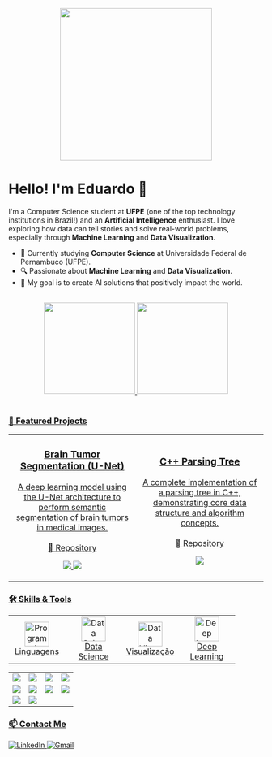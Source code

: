 <p align="center">
  <img src="https://www.tramaweb.com.br/wp-content/uploads/2019/10/f6719fd6-tenor.gif" width="300">
</p>

# Hello! I'm Eduardo 👋

I'm a Computer Science student at **UFPE** (one of the top technology institutions in Brazil!) and an **Artificial Intelligence** enthusiast. I love exploring how data can tell stories and solve real-world problems, especially through **Machine Learning** and **Data Visualization**.

- 🌱 Currently studying **Computer Science** at Universidade Federal de Pernambuco (UFPE).
- 🔍 Passionate about **Machine Learning** and **Data Visualization**.
- 🎯 My goal is to create AI solutions that positively impact the world.

<br>

<div align="center">
  <a href="https://github.com/Eduardocin">
  <img height="180em" src="https://github-readme-stats.vercel.app/api?username=Eduardocin&show_icons=true&theme=tokyonight&include_all_commits=true&count_private=true"/>
  <img height="180em" src="https://github-readme-stats.vercel.app/api/top-langs/?username=Eduardocin&layout=compact&langs_count=7&theme=tokyonight"/>
</div>

<br>

### 🚀 Featured Projects
<table>
  <tr>
    <td width="50%">
      <h3 align="center">Brain Tumor Segmentation (U-Net)</h3>
      <p align="center">
        A deep learning model using the U-Net architecture to perform semantic segmentation of brain tumors in medical images.
        <br/><br/>
        <a href="https://github.com/Eduardocin/BrainTumor_UNet_Segmentation">🔗 Repository</a>
      </p>
      <p align="center">
        <img src="https://img.shields.io/badge/-Python-3776AB?style=flat&logo=python&logoColor=white"/>
        <img src="https://img.shields.io/badge/-TensorFlow-FF6F00?style=flat&logo=tensorflow&logoColor=white"/>
      </p>
    </td>
    <td width="50%">
      <h3 align="center">C++ Parsing Tree</h3>
      <p align="center">
        A complete implementation of a parsing tree in C++, demonstrating core data structure and algorithm concepts.
        <br/><br/>
        <a href="https://github.com/Eduardocin/parsing-tree-cpp-">🔗 Repository</a>
      </p>
      <p align="center">
        <img src="https://img.shields.io/badge/-C++-00599C?style=flat&logo=c%2B%2B&logoColor=white"/>
      </p>
    </td>
  </tr>
</table>

### 🛠️ Skills & Tools

<table align="center">
  <tr>
    <td align="center" width="96">
      <a href="#-programming">
        <img src="https://www.svgrepo.com/show/349429/programming.svg" width="48" height="48" alt="Programming" />
      </a>
      <br>Linguagens
    </td>
    <td align="center" width="96">
      <a href="#-data-science--ml">
        <img src="https://www.svgrepo.com/show/452192/database.svg" width="48" height="48" alt="Data Science" />
      </a>
      <br>Data Science
    </td>
    <td align="center" width="96">
      <a href="#-data-visualization">
        <img src="https://www.svgrepo.com/show/448234/chart-analysis.svg" width="48" height="48" alt="Data Visualization" />
      </a>
      <br>Visualização
    </td>
     <td align="center" width="96">
      <a href="#-ai--deep-learning">
        <img src="https://www.svgrepo.com/show/494451/brain-circuit.svg" width="48" height="48" alt="Deep Learning" />
      </a>
      <br>Deep Learning
    </td>
  </tr>
</table>

<table align="center">
  <tr>
    <td align="center" valign="top">
      <a href="https://www.python.org" target="_blank"> 
        <img src="https://img.shields.io/badge/-Python-3776AB?style=for-the-badge&logo=python&logoColor=white">
      </a>
    </td>
    <td align="center" valign="top">
      <a href="https://pandas.pydata.org/" target="_blank">
        <img src="https://img.shields.io/badge/-Pandas-150458?style=for-the-badge&logo=pandas&logoColor=white">
      </a>
    </td>
    <td align="center" valign="top">
      <a href="https://matplotlib.org/" target="_blank">
        <img src="https://img.shields.io/badge/-Matplotlib-11557c?style=for-the-badge&logo=python&logoColor=white">
      </a>
    </td>
    <td align="center" valign="top">
      <a href="https://www.tensorflow.org" target="_blank">
        <img src="https://img.shields.io/badge/-TensorFlow-FF6F00?style=for-the-badge&logo=tensorflow&logoColor=white">
      </a>
    </td>
  </tr>
  <tr>
    <td align="center" valign="top">
      <a href="https://isocpp.org/" target="_blank">
        <img src="https://img.shields.io/badge/-C++-00599C?style=for-the-badge&logo=c%2B%2B&logoColor=white">
      </a>
    </td>
    <td align="center" valign="top">
      <a href="https://numpy.org/" target="_blank">
        <img src="https://img.shields.io/badge/-NumPy-013243?style=for-the-badge&logo=numpy&logoColor=white">
      </a>
    </td>
    <td align="center" valign="top">
      <a href="https://seaborn.pydata.org/" target="_blank">
        <img src="https://img.shields.io/badge/-Seaborn-3776AB?style=for-the-badge&logo=python&logoColor=white">
      </a>
    </td>
    <td align="center" valign="top">
      <a href="https://pytorch.org/" target="_blank">
        <img src="https://img.shields.io/badge/-PyTorch-EE4C2C?style=for-the-badge&logo=pytorch&logoColor=white">
      </a>
    </td>
  </tr>
  <tr>
    <td align="center" valign="top">
      <a href="https://www.postgresql.org" target="_blank">
        <img src="https://img.shields.io/badge/-SQL-4479A1?style=for-the-badge&logo=postgresql&logoColor=white">
      </a>
    </td>
    <td align="center" valign="top">
      <a href="https://scikit-learn.org/" target="_blank">
        <img src="https://img.shields.io/badge/-Scikit--Learn-F7931E?style=for-the-badge&logo=scikit-learn&logoColor=white">
      </a>
    </td>
    <td align="center" valign="top"></td>
    <td align="center" valign="top"></td>
  </tr>
</table>

### 📫 Contact Me

<p align="left">
  <a href="https://www.linkedin.com/in/eduardo-henrique-a71782338/" target="_blank">
    <img src="https://img.shields.io/badge/-LinkedIn-0077B5?style=for-the-badge&logo=linkedin&logoColor=white" alt="LinkedIn">
  </a>
  <a href="mailto:eduardosantana.tech@gmail.com" target="_blank">
    <img src="https://img.shields.io/badge/-Gmail-D14836?style=for-the-badge&logo=gmail&logoColor=white" alt="Gmail">
  </a>
</p>
